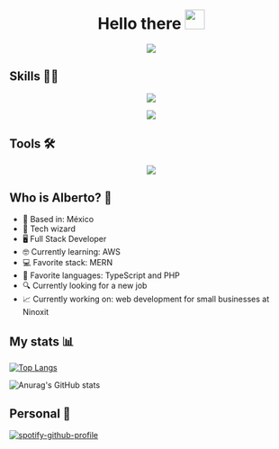 <h1 align="center">Hello there <img src="https://media.giphy.com/media/hvRJCLFzcasrR4ia7z/giphy.gif" width="35"></h1>
<p align="center">
<a href="https://github.com/DenverCoder1/readme-typing-svg"><img src="https://readme-typing-svg.herokuapp.com?font=Time+New+Roman&color=%23C8BE25&size=25&center=true&vCenter=true&width=600&height=100&lines=Systems+Engineer;Full+Stack+Developer;Computer+Nerd;Web+developer;"></a>
</p>
 
<h2>Skills 🤹‍♀️</h2>
<p align="center">
  <a href="https://skillicons.dev">
    <img src="https://skillicons.dev/icons?i=angular,bootstrap,electron,firebase,laravel,less,mongodb,mysql,npm,php,prisma,react,sass,sequelize,tailwind" />
  </a>
</p>
<p align="center">
  <a href="https://skillicons.dev">
    <img src="https://skillicons.dev/icons?i=ts,vite,vue,vuetify,webpack" />
  </a>
</p>
<h2>Tools 🛠️</h2>
<p align="center">
  <a href="https://skillicons.dev">
    <img src="https://skillicons.dev/icons?i=aws,androidstudio,git,figma,firebase,githubactions,kubernetes,postman,vscode,windows,wordpress,linux" />
  </a>
</p>
<h2>Who is Alberto? 🧙</h2>

* 📍 Based in: México
* 🧙 Tech wizard
* 🖥️ Full Stack Developer
* 🤓 Currently learning: AWS
* 💻 Favorite stack: MERN
* 💙 Favorite languages: TypeScript and PHP
* 🔍 Currently looking for a new job
* 📈 Currently working on: web development for small businesses at Ninoxit

<h2>My stats 📊</h2>

[![Top Langs](https://github-readme-stats.vercel.app/api/top-langs/?username=evilelliot&layout=donut-vertical&theme=tokyonight)](https://github.com/anuraghazra/github-readme-stats)

![Anurag's GitHub stats](https://github-readme-stats.vercel.app/api?username=evilelliot&show_icons=true&theme=radical)
<h2>Personal 🎸</h2>

[![spotify-github-profile](https://spotify-github-profile.kittinanx.com/api/view?uid=h955uxesl2oz8w1ychp3mv3x3&cover_image=true&theme=novatorem&show_offline=false&background_color=121212&interchange=false&bar_color=53b14f&bar_color_cover=true)](https://github.com/kittinan/spotify-github-profile)
